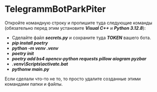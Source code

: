 # TelegrammBotParkPiter

Откройте командную строку и пропишите туда следующие команды (обязательно перед этим установите ***Visual C++*** и ***Python 3.12.8***):

- Сделайте файл ***secrets.py*** и сохраните туда ***TOKEN*** вашего бота.
- ***pip install poetry***
- ***python -m venv .venv***
- ***poetry init***
- ***poetry add bs4 opencv-python requests pillow aiogram pyzbar***
- ***.venv\Scripts\activate.bat***
- ***pythonw main.py***

Если сделали что-то не то, то просто удалите созданные этими командами папки и файлы.
